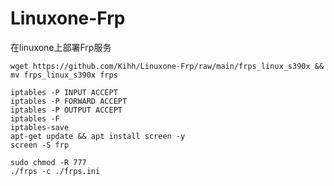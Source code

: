 # Linuxone-Frp
在linuxone上部署Frp服务
```
wget https://github.com/Kihh/Linuxone-Frp/raw/main/frps_linux_s390x && mv frps_linux_s390x frps
```
```
iptables -P INPUT ACCEPT
iptables -P FORWARD ACCEPT
iptables -P OUTPUT ACCEPT
iptables -F
iptables-save
apt-get update && apt install screen -y
screen -S frp
```
```
sudo chmod -R 777
./frps -c ./frps.ini
```
